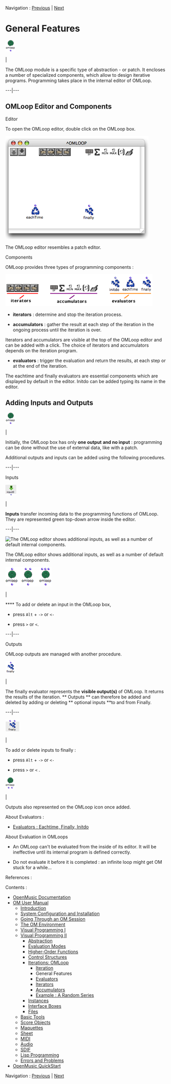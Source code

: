 
Navigation : [Previous](LoopIntro "page précédente\(Iteration\)")
| [Next](LoopEvaluators "Next\(Evaluators\)")

# General Features

![](../res/omloop2_icon.png)

|

The OMLoop module is a specific type of abstraction - or patch. It encloses a
number of specialized components, which allow to design iterative programs.
Programming takes place in the internal editor of OMLoop.  
  
---|---  
  
## OMLoop Editor and Components

Editor

To open the OMLoop editor, double click on the OMLoop box.

![The OMLoop editor resembles a patch editor.](../res/loopeditor.png)

The OMLoop editor resembles a patch editor.

Components

OMLoop provides three types of programming components :

![](../res/loopcomponents1.png)

  * **iterators** : determine and stop the iteration process.

  * **accumulators** : gather the result at each step of the iteration in the ongoing process until the iteration is over.

Iterators and accumulators are visible at the top of the OMLoop editor and can
be added with a click. The choice of iterators and accumulators depends on the
iteration program.

  * **evaluators** : trigger the evaluation and return the results, at each step or at the end of the iteration. 

The  eachtime and  finally evaluators are essential components which are
displayed by default in the editor.  Initdo can be added typing its name in
the editor.

## Adding Inputs and Outputs

![](../res/omloop2_icon.png)

|

Initially, the OMLoop box has only **one output** **and no input** :
programming can be done without the use of external data, like with a patch.

Additional outputs and inputs can be added using the following procedures.  
  
---|---  
  
Inputs

![](../res/inputloop_icon.png)

|

**Inputs** transfer incoming data to the programming functions of OMLoop. They
are represented green top-down arrow inside the editor.  
  
---|---  
  
![The OMLoop editor shows additional inputs, as well as a number of default
internal components.](../res/addinputsloop.png)

The OMLoop editor shows additional inputs, as well as a number of default
internal components.

![](../res/omloop-box.png)

|

**** To add or delete an input in the OMLoop box,

  * press `Alt` +  `->` or `<-`

  * press  `>` or `<`.

  
  
---|---  
  
Outputs

OMLoop outputs are managed with another procedure.

![](../res/finally-box_icon.png)

|

The finally evaluator represents the  **visible output(s)** of OMLoop. It
returns the results of the iteration. ** Outputs ** can therefore be added and
deleted by adding or deleting ** optional inputs **to and from Finally.  
  
---|---  
  
![](../res/finally-box2_icon.png)

|

To add or delete inputs to  finally :

  * press `Alt` \+ `->` or `<- `

  * press `>` or `<` .

  
  
![](../res/addoutloop_icon.png)

|

Outputs also represented on the OMLoop icon once added.  
  
About Evaluators :

  * [Evaluators : Eachtime, Finally, Initdo](LoopEvaluators)

About Evaluation in OMLoops

  * An OMLoop can't be evaluated from the inside of its editor. It will be ineffective until its internal program is defined correctly. 

  * Do not evaluate it before it is completed : an infinite loop might get OM stuck for a while...

References :

Contents :

  * [OpenMusic Documentation](OM-Documentation)
  * [OM User Manual](OM-User-Manual)
    * [Introduction](00-Contents)
    * [System Configuration and Installation](Installation)
    * [Going Through an OM Session](Goingthrough)
    * [The OM Environment](Environment)
    * [Visual Programming I](BasicVisualProgramming)
    * [Visual Programming II](AdvancedVisualProgramming)
      * [Abstraction](Abstraction)
      * [Evaluation Modes](EvalModes)
      * [Higher-Order Functions](HighOrder)
      * [Control Structures](Control)
      * [Iterations: OMLoop](OMLoop)
        * [Iteration](LoopIntro)
        * General Features
        * [Evaluators](LoopEvaluators)
        * [Iterators](LoopIterators)
        * [Accumulators](LoopAccumulators)
        * [Example : A Random Series](LoopExample)
      * [Instances](Instances)
      * [Interface Boxes](InterfaceBoxes)
      * [Files](Files)
    * [Basic Tools](BasicObjects)
    * [Score Objects](ScoreObjects)
    * [Maquettes](Maquettes)
    * [Sheet](Sheet)
    * [MIDI](MIDI)
    * [Audio](Audio)
    * [SDIF](SDIF)
    * [Lisp Programming](Lisp)
    * [Errors and Problems](errors)
  * [OpenMusic QuickStart](QuickStart-Chapters)

Navigation : [Previous](LoopIntro "page précédente\(Iteration\)")
| [Next](LoopEvaluators "Next\(Evaluators\)")

